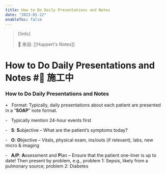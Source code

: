 ```yaml
---
title: How to Do Daily Presentations and Notes
date: "2023-01-22"
enableToc: false
---
```


> [!info]
>
> 🌱 來自: [[Huppert's Notes]]

# How to Do Daily Presentations and Notes #🚧 施工中

### How to Do Daily Presentations and Notes

•   Format: Typically, daily presentations about each patient are presented in a “**SOAP**” note format.

-   Typically mention 24-hour events first

-   **S**: **S**ubjective – What are the patient’s symptoms today?

-   **O**: **O**bjective – Vitals, physical exam, ins/outs (if relevant), labs, new micro & imaging

-   **A/P**: **A**ssessment and **P**lan – Ensure that the patient one-liner is up to date\! Then present by problem, e.g., problem 1: Sepsis, likely from a pulmonary source; problem 2: Diabetes

